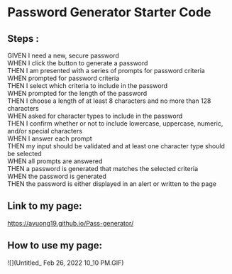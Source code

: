 # Password Generator Starter Code
## Steps :
GIVEN I need a new, secure password </br>
WHEN I click the button to generate a password</br>
THEN I am presented with a series of prompts for password criteria</br>
WHEN prompted for password criteria</br>
THEN I select which criteria to include in the password</br>
WHEN prompted for the length of the password</br>
THEN I choose a length of at least 8 characters and no more than 128 characters</br>
WHEN asked for character types to include in the password</br>
THEN I confirm whether or not to include lowercase, uppercase, numeric, and/or special characters</br>
WHEN I answer each prompt</br>
THEN my input should be validated and at least one character type should be selected</br>
WHEN all prompts are answered</br>
THEN a password is generated that matches the selected criteria</br>
WHEN the password is generated</br>
THEN the password is either displayed in an alert or written to the page</br>

## Link to my page:
https://avuong19.github.io/Pass-generator/


## How to use my page:
![](Untitled_ Feb 26, 2022 10_10 PM.GIF)

